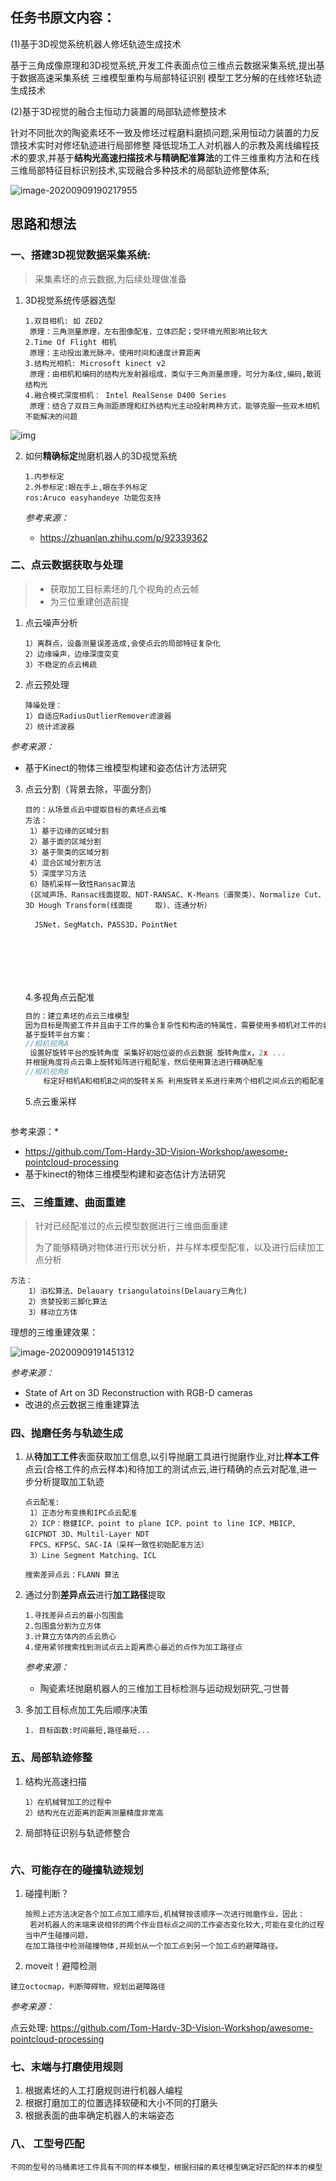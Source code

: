 

## 任务书原文内容：

(1)基于3D视觉系统机器人修坯轨迹生成技术

​		基于三角成像原理和3D视觉系统,开发工件表面点位三维点云数据采集系统,提出基于数据高速采集系统 三维模型重构与局部特征识别 模型工艺分解的在线修坯轨迹生成技术

(2)基于3D视觉的融合主恒动力装置的局部轨迹修整技术

​	    针对不同批次的陶瓷素坯不一致及修坯过程磨料磨损问题,采用恒动力装置的力反馈技术实时对修坯轨迹进行局部修整 降低现场工人对机器人的示教及离线编程技术的要求,并基于**结构光高速扫描技术与精确配准算法**的工件三维重构方法和在线三维局部特征目标识别技术,实现融合多种技术的局部轨迹修整体系;

![image-20200909190217955](/home/zhangeaky/.config/Typora/typora-user-images/image-20200909190217955.png)

## 思路和想法

### 一、搭建3D视觉数据采集系统:

> 采集素坯的点云数据,为后续处理做准备

1. 3D视觉系统传感器选型

   ```mysql
   1.双目相机: 如 ZED2 
   	原理：三角测量原理，左右图像配准，立体匹配；受环境光照影响比较大
   2.Time Of Flight 相机
   	原理：主动投出激光脉冲，使用时间和速度计算距离
   3.结构光相机: Microsoft kinect v2
   	原理：由相机和编码的结构光发射器组成，类似于三角测量原理，可分为条纹,编码,散斑结构光
   4.融合模式深度相机： Intel RealSense D400 Series
   	原理：结合了双目三角测距原理和红外结构光主动投射两种方式，能够克服一些双木相机不能解决的问题
   ```
   

   

![img](https://img2018.cnblogs.com/blog/976394/201907/976394-20190715220139011-2055005643.jpg)



2. 如何**精确标定**抛磨机器人的3D视觉系统

   ```
   1.内参标定
   2.外参标定:眼在手上,眼在手外标定
   ros:Aruco easyhandeye 功能包支持
   ```

   *参考来源：*

   - https://zhuanlan.zhihu.com/p/92339362

### 二、点云数据获取与处理

> - 获取加工目标素坯的几个视角的点云帧
> - 为三位重建创造前提

1. 点云噪声分析

   ```mysql
   1）离群点，设备测量误差造成,会使点云的局部特征复杂化
   2）边缘噪声，边缘深度突变
   3）不稳定的点云稀疏
   ```

2. 点云预处理

   ```mysql
   降噪处理：
   1）自适应RadiusOutlierRemover滤波器
   2）统计滤波器
   ```

*参考来源：*

- 基于Kinect的物体三维模型构建和姿态估计方法研究

3. 点云分割（背景去除，平面分割）

   ```mysql
   目的：从场景点云中提取目标的素坯点云堆
   方法：
   	1）基于边缘的区域分割
   	2）基于面的区域分割
   	3）基于聚类的区域分割
   	4）混合区域分割方法
   	5）深度学习方法
   	6）随机采样一致性Ransac算法
    (区域声场、Ransac线面提取、NDT-RANSAC、K-Means（谱聚类）、Normalize Cut、3D Hough Transform(线面提     取)、连通分析）
     
     JSNet，SegMatch，PASS3D，PointNet
     
     
     
     
    
   ```

   
   
   ```

   ```

   

   

   

   4.多视角点云配准
   
   ```C++ 
   目的：建立素坯的点云三维模型
   因为目标是陶瓷工件并且由于工件的集合复杂性和构造的特属性，需要使用多相机对工件的表面特征进行采集并进行配准融合。
   基于旋转平台方案：
   //相机视角A
   	设置好旋转平台的旋转角度 采集好初始位姿的点云数据 旋转角度x，2x ...
   并根据角度将点云乘上旋转矩阵进行粗配准，然后使用算法进行精确配准
   //相机视角B
       标定好相机A和相机B之间的旋转关系 利用旋转关系进行来两个相机之间点云的粗配准
   
   ```
   
   5.点云重采样
   
   ```
   
   ```

参考来源：*

- https://github.com/Tom-Hardy-3D-Vision-Workshop/awesome-pointcloud-processing
- 基于kinect的物体三维模型构建和姿态估计方法研究

### 三、 三维重建、曲面重建

> 针对已经配准过的点云模型数据进行三维曲面重建
>
> 为了能够精确对物体进行形状分析，并与样本模型配准，以及进行后续加工点分析

```mysql
方法：
	1）泊松算法、Delauary triangulatoins(Delauary三角化)
	2）贪婪投影三脚化算法
    3）移动立方体
```

理想的三维重建效果：

![image-20200909191451312](/home/zhangeaky/.config/Typora/typora-user-images/image-20200909191451312.png)

*参考来源：*

- State of Art on 3D Reconstruction with RGB-D cameras
- 改进的点云数据三维重建算法

### 四、抛磨任务与轨迹生成

1. 从**待加工工件**表面获取加工信息,以引导抛磨工具进行抛磨作业,对比**样本工件**点云(合格工件的点云样本)和待加工的测试点云,进行精确的点云对配准,进一步分析提取加工轨迹

   ```mysql
   点云配准:
   	1）正态分布变换和IPC点云配准
   	2）ICP：稳健ICP、point to plane ICP、point to line ICP、MBICP、GICPNDT 3D、Multil-Layer NDT
   	FPCS、KFPSC、SAC-IA（采样一致性初始配准方法）
   	3）Line Segment Matching、ICL
   	
   搜索差异点云：FLANN 算法
   ```

2. 通过分割**差异点云**进行**加工路径**提取

   ```
   1.寻找差异点云的最小包围盒
   2.包围盒分割为立方体
   3.计算立方体内的点云质心
   4.使用紧邻搜索找到测试点云上距离质心最近的点作为加工路径点
   ```
   
   *参考来源：*
   
   - 陶瓷素坯抛磨机器人的三维加工目标检测与运动规划研究_刁世普

3. 多加工目标点加工先后顺序决策

   ```mysql
   1. 目标函数:时间最短,路径最短...
   ```

### 五、局部轨迹修整

1. 结构光高速扫描

   ```mysql
   1）在机械臂加工的过程中
   2）结构光在近距离的距离测量精度非常高
   ```

2. 局部特征识别与轨迹修整合

   ```
   
   ```

### 六、可能存在的碰撞轨迹规划

1. 碰撞判断？

   ```
   按照上述方法决定各个加工点加工顺序后,机械臂按该顺序一次进行抛磨作业，因此：
   	若对机器人的末端来说相邻的两个作业目标点之间的工作姿态变化较大,可能在变化的过程当中产生碰撞问题，
   在加工路径中检测碰撞物体,并规划从一个加工点到另一个加工点的避障路径。
   ```

2.   moveit！避障检测

   ```
   建立octocmap，判断障碍物，规划出避障路径
   ```

*参考来源：*

点云处理: https://github.com/Tom-Hardy-3D-Vision-Workshop/awesome-pointcloud-processing

### 七、末端与打磨使用规则

1. 根据素坯的人工打磨规则进行机器人编程
2. 根据打磨加工的位置选择软硬和大小不同的打磨头
3. 根据表面的曲率确定机器人的末端姿态

### 八、 工型号匹配

```
不同的型号的马桶素坯工件具有不同的样本模型，根据扫描的素坯模型确定好匹配的样本的模型
```





